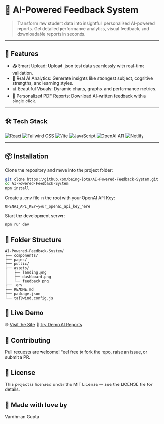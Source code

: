 # 🧠 AI-Powered Feedback System


> Transform raw student data into insightful, personalized AI-powered reports. Get detailed performance analytics, visual feedback, and downloadable reports in seconds.

---

## 🚀 Features

- 📤 Smart Upload: Upload .json test data seamlessly with real-time validation.
- 🧠 Real AI Analytics: Generate insights like strongest subject, cognitive strengths, and learning styles.
- 📊 Beautiful Visuals: Dynamic charts, graphs, and performance metrics.
- 📝 Personalized PDF Reports: Download AI-written feedback with a single click.

---

## 🛠 Tech Stack

![React](https://img.shields.io/badge/React-20232A?style=for-the-badge&logo=react&logoColor=61DAFB)
![Tailwind CSS](https://img.shields.io/badge/Tailwind_CSS-38B2AC?style=for-the-badge&logo=tailwind-css&logoColor=white)
![Vite](https://img.shields.io/badge/Vite-646CFF?style=for-the-badge&logo=vite&logoColor=white)
![JavaScript](https://img.shields.io/badge/JavaScript-F7DF1E?style=for-the-badge&logo=javascript&logoColor=black)
![OpenAI API](https://img.shields.io/badge/OpenAI_API-412991?style=for-the-badge&logo=openai&logoColor=white)
![Netlify](https://img.shields.io/badge/Netlify-00C7B7?style=for-the-badge&logo=netlify&logoColor=white)

---

## 📦 Installation

Clone the repository and move into the project folder:

```bash
git clone https://github.com/being-iota/AI-Powered-Feedback-System.git
cd AI-Powered-Feedback-System
npm install
```

Create a .env file in the root with your OpenAI API Key:

```env
OPENAI_API_KEY=your_openai_api_key_here
```

Start the development server:

```bash
npm run dev
```

## 📁 Folder Structure

```
AI-Powered-Feedback-System/
├── components/
├── pages/
├── public/
├── assets/
│   ├── landing.png
│   ├── dashboard.png
│   └── feedback.png
├── .env
├── README.md
├── package.json
└── tailwind.config.js
```

## 🔗 Live Demo

🌐 [Visit the Site](#)
📄 [Try Demo AI Reports](#)

## 🤝 Contributing

Pull requests are welcome! Feel free to fork the repo, raise an issue, or submit a PR.

## 📄 License

This project is licensed under the MIT License — see the LICENSE file for details.

## 💖 Made with love by
Vardhman Gupta
